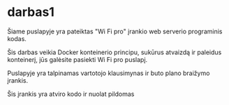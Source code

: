 # darbas1

Šiame puslapyje yra pateiktas "Wi Fi pro" įrankio web serverio programinis kodas.

Šis darbas veikia Docker konteinerio principu, sukūrus atvaizdą ir paleidus konteinerį, jūs galėsite pasiekti Wi Fi pro puslapį. 

Puslapyje yra talpinamas vartotojo klausimynas ir buto plano braižymo įrankis.

Šis įrankis yra atviro kodo ir nuolat pildomas

